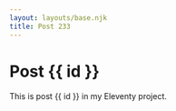 ```yaml
---
layout: layouts/base.njk
title: Post 233
---
```


# Post {{ id }}

This is post {{ id }} in my Eleventy project.
